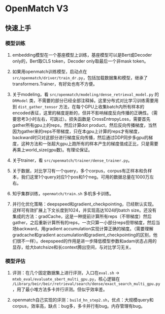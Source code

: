 # OpenMatch V3

## 快速上手

### 模型训练

1. embedding模型在一个基座模型上训练，基座模型可以是Bert或Decoder only的，Bert取CLS token，Decoder only取最后一个非mask token。

2. 如果用openmatch训练模型，启动点在 `src/openmatch/driver/train_dr.py`，包括加载数据集和模型，继承了transformers.Trainer，有好处也有不方便。

3. 关于modeling，看 `src/openmatch/modeling/dense_retrieval_model.py` 的 `DRModel` 类，不需要的部分已经全部注释掉。这里分布式对比学习训练需要用到 `dist_gather_tensor` 方法，在每个GPU上收集batch内所有样本的encoded表征，这里的梯度是断的，但并不影响梯度反向传播的正确性。（需要思考3小时左右，可跳过）。损失函数是 CrossEntropyLoss，需要首先gather所有gpu上的reps，然后计算dot product，然后反向传播梯度，当然因为gather来的reps不带梯度，只在本gpu上计算的reps才有梯度，backward时只对这部分进行梯度反向传播，然后通过DDP同步多gpu的梯度，这种方法和一张超大gpu上跑所有的样本产生的梯度值成正比，只是需要再乘上world_size(gpu数)。有理论保证。

4. 关于trainer，看 `src/openmatch/trainer/dense_trainer.py`。

5. 关于数据，对比学习有一个query，多个corpus，corpus有正样本和负样本，我们这里1个query对应1个pos和1个neg。可用的数据总量在1000万左右。

6. 知乎集群训练，`openmatch/train.sh` 多机多卡训练。

7. 并行化优化策略：deepspeed和gradient_checkpointing，已经默认实现。这样可有效扩展上下文长度到1024，并实现高达1024的batch size。还没有集成的方法：gradCache，这是一种提前计算所有reps（不带梯度）然后gather，之后重新计算所有的reps，一次只算一小部分reps但带梯度，然后当场backward，用gradient accumulation实现计算正确的梯度。（需要理解gradcache和gradient accumulation和gradient_checkpointing的区别，他们很不一样）。deepspeed的作用是进一步降低模型参数和adam状态占用的显存，给大batchsize和长context腾出空间，与对比学习无关。


### 模型评估

1. 评测：在几个固定数据集上进行评测，入口在`eval.sh` -> `mteb_eval/evaluate_sbert_multi_gpu.py`，核心逻辑在 `/Library/beir/beir/retrieval/search/dense/exact_search_multi_gpu.py`，用了最小堆方法多卡并行评测。但似乎效率差。

2. openmatch自己实现的评测：`build_hn_step2.sh`，优点：大规模query和corpus，效率高，缺点：bug多，多卡并行有bug。内存管理有bug。

